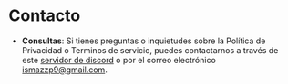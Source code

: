 # Contacto

- **Consultas**: Si tienes preguntas o inquietudes sobre la Política de Privacidad o Terminos de servicio, puedes contactarnos a través de este [servidor de discord](https://discord.gg/M3QNDRnkt9) o por el correo electrónico ismazzp9@gmail.com.